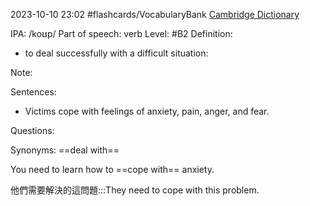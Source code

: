 
2023-10-10 23:02
#flashcards/VocabularyBank
[Cambridge Dictionary](https://dictionary.cambridge.org/zht/%E8%A9%9E%E5%85%B8/%E8%8B%B1%E8%AA%9E/cope)


IPA: /koʊp/
Part of speech: verb
Level: #B2
Definition:
- to deal successfully with a difficult situation: 

Note:

Sentences:
- Victims cope with feelings of anxiety, pain, anger, and fear.


Questions:

Synonyms: ==deal with==
<!--SR:!2024-03-30,97,250-->

You need to learn how to ==cope with== anxiety.
<!--SR:!2024-01-04,11,230-->

他們需要解決的這問題:::They need to cope with this problem.
<!--SR:!2024-03-31,98,250!2024-04-01,99,250-->

